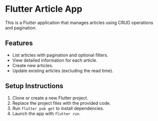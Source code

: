 # Flutter Article App

This is a Flutter application that manages articles using CRUD operations and pagination.

## Features
- List articles with pagination and optional filters.
- View detailed information for each article.
- Create new articles.
- Update existing articles (excluding the read time).

## Setup Instructions
1. Clone or create a new Flutter project.
2. Replace the project files with the provided code.
3. Run `flutter pub get` to install dependencies.
4. Launch the app with `flutter run`.
